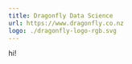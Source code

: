 ```yaml
---
title: Dragonfly Data Science
url: https://www.dragonfly.co.nz
logo: ./dragonfly-logo-rgb.svg
---
```


hi!
